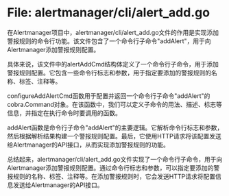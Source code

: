 # File: alertmanager/cli/alert_add.go

在Alertmanager项目中，alertmanager/cli/alert_add.go文件的作用是实现添加警报规则的命令行功能。该文件包含了一个命令行子命令"addAlert"，用于向Alertmanager添加警报规则配置。

具体来说，该文件中的alertAddCmd结构体定义了一个命令行子命令，用于添加警报规则配置。它包含一些命令行标志和参数，用于指定要添加的警报规则的名称、标签、注释等。

configureAddAlertCmd函数用于配置并返回一个命令行子命令"addAlert"的cobra.Command对象。在该函数中，我们可以定义子命令的用法、描述、标志等信息，并指定在执行命令时要调用的函数。

addAlert函数是命令行子命令"addAlert"的主要逻辑。它解析命令行标志和参数，然后根据解析结果构建一个警报规则配置。最后，它使用HTTP请求将该配置发送给Alertmanager的API接口，从而实现添加警报规则的功能。

总结起来，alertmanager/cli/alert_add.go文件实现了一个命令行子命令，用于向Alertmanager添加警报规则配置。通过命令行标志和参数，可以指定要添加的警报规则的名称、标签、注释等。在添加警报规则时，它会发送HTTP请求将配置信息发送给Alertmanager的API接口。

